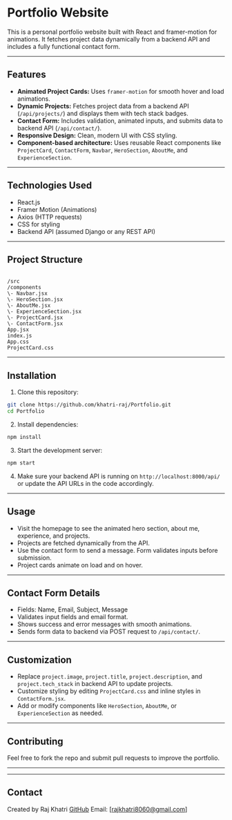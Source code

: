 # Portfolio Website

This is a personal portfolio website built with React and framer-motion for animations. It fetches project data dynamically from a backend API and includes a fully functional contact form.

---

## Features

- **Animated Project Cards:** Uses `framer-motion` for smooth hover and load animations.
- **Dynamic Projects:** Fetches project data from a backend API (`/api/projects/`) and displays them with tech stack badges.
- **Contact Form:** Includes validation, animated inputs, and submits data to backend API (`/api/contact/`).
- **Responsive Design:** Clean, modern UI with CSS styling.
- **Component-based architecture:** Uses reusable React components like `ProjectCard`, `ContactForm`, `Navbar`, `HeroSection`, `AboutMe`, and `ExperienceSection`.

---

## Technologies Used

- React.js
- Framer Motion (Animations)
- Axios (HTTP requests)
- CSS for styling
- Backend API (assumed Django or any REST API)

---

## Project Structure

```

/src
/components
\- Navbar.jsx
\- HeroSection.jsx
\- AboutMe.jsx
\- ExperienceSection.jsx
\- ProjectCard.jsx
\- ContactForm.jsx
App.jsx
index.js
App.css
ProjectCard.css

````

---

## Installation

1. Clone this repository:

```bash
git clone https://github.com/khatri-raj/Portfolio.git
cd Portfolio
````

2. Install dependencies:

```bash
npm install
```

3. Start the development server:

```bash
npm start
```

4. Make sure your backend API is running on `http://localhost:8000/api/` or update the API URLs in the code accordingly.

---

## Usage

* Visit the homepage to see the animated hero section, about me, experience, and projects.
* Projects are fetched dynamically from the API.
* Use the contact form to send a message. Form validates inputs before submission.
* Project cards animate on load and on hover.

---

## Contact Form Details

* Fields: Name, Email, Subject, Message
* Validates input fields and email format.
* Shows success and error messages with smooth animations.
* Sends form data to backend via POST request to `/api/contact/`.

---

## Customization

* Replace `project.image`, `project.title`, `project.description`, and `project.tech_stack` in backend API to update projects.
* Customize styling by editing `ProjectCard.css` and inline styles in `ContactForm.jsx`.
* Add or modify components like `HeroSection`, `AboutMe`, or `ExperienceSection` as needed.

---

## Contributing

Feel free to fork the repo and submit pull requests to improve the portfolio.

---

---

## Contact

Created by Raj Khatri
[GitHub](https://github.com/khatri-raj)
Email: [rajkhatri8060@gmail.com]

